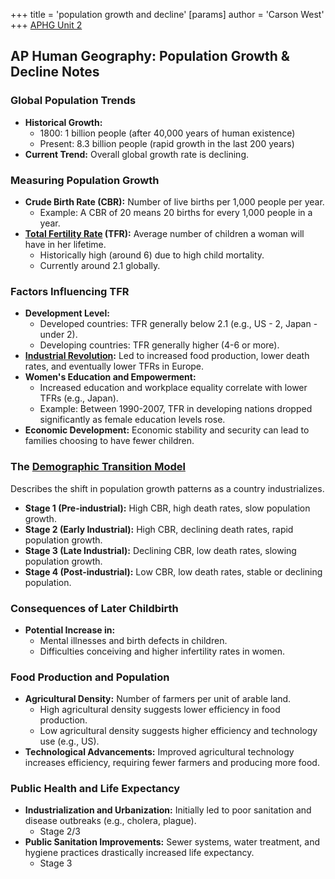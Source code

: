 +++
 title = 'population growth and decline'
[params]
	author = 'Carson West'
+++
[APHG Unit 2](./../aphg-unit-2/)
## AP Human Geography: Population Growth & Decline Notes

### Global Population Trends

* **Historical Growth:**
    * 1800: 1 billion people (after 40,000 years of human existence)
    * Present: 8.3 billion people (rapid growth in the last 200 years)
* **Current Trend:** Overall global growth rate is declining.

### Measuring Population Growth

* **Crude Birth Rate (CBR):** Number of live births per 1,000 people per year. 
    * Example: A CBR of 20 means 20 births for every 1,000 people in a year.
* **[Total Fertility Rate](./../total-fertility-rate/) (TFR):** Average number of children a woman will have in her lifetime.
    * Historically high (around 6) due to high child mortality.
    * Currently around 2.1 globally.

### Factors Influencing TFR

* **Development Level:**
    * Developed countries: TFR generally below 2.1 (e.g., US - 2, Japan - under 2).
    * Developing countries: TFR generally higher (4-6 or more).
* **[Industrial Revolution](./../industrial-revolution/):** Led to increased food production, lower death rates, and eventually lower TFRs in Europe.
* **Women's Education and Empowerment:** 
    * Increased education and workplace equality correlate with lower TFRs (e.g., Japan).
    * Example: Between 1990-2007, TFR in developing nations dropped significantly as female education levels rose.
* **Economic Development:** Economic stability and security can lead to families choosing to have fewer children.

### The [Demographic Transition Model](./../demographic-transition-model/)

Describes the shift in population growth patterns as a country industrializes.

* **Stage 1 (Pre-industrial):** High CBR, high death rates, slow population growth.
* **Stage 2 (Early Industrial):** High CBR, declining death rates, rapid population growth.
* **Stage 3 (Late Industrial):** Declining CBR, low death rates, slowing population growth.
* **Stage 4 (Post-industrial):** Low CBR, low death rates, stable or declining population.

### Consequences of Later Childbirth

* **Potential Increase in:**
    * Mental illnesses and birth defects in children.
    * Difficulties conceiving and higher infertility rates in women.

### Food Production and Population

* **Agricultural Density:** Number of farmers per unit of arable land.
    * High agricultural density suggests lower efficiency in food production.
    * Low agricultural density suggests higher efficiency and technology use (e.g., US).
* **Technological Advancements:**  Improved agricultural technology increases efficiency, requiring fewer farmers and producing more food.

### Public Health and Life Expectancy

* **Industrialization and Urbanization:** Initially led to poor sanitation and disease outbreaks (e.g., cholera, plague).
	* Stage 2/3
* **Public Sanitation Improvements:** Sewer systems, water treatment, and hygiene practices drastically increased life expectancy. 
	* Stage 3
